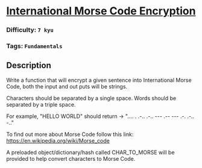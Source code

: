 # [International Morse Code Encryption](https://www.codewars.com/kata/55b8c0276a7930249e00003c)

### Difficulty: `7 kyu`

### Tags: `Fundamentals` 

## Description

Write a function that will encrypt a given sentence into International Morse Code, both the input and out puts will be strings.

Characters should be separated by a single space. Words should be separated by a triple space.

For example, "HELLO WORLD" should return -> ".... . .-.. .-.. --- .-- --- .-. .-.. -.."

To find out more about Morse Code follow this link: https://en.wikipedia.org/wiki/Morse_code

A preloaded object/dictionary/hash called CHAR_TO_MORSE will be provided to help convert characters to Morse Code.
